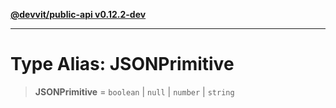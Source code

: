[**@devvit/public-api v0.12.2-dev**](../README.md)

---

# Type Alias: JSONPrimitive

> **JSONPrimitive** = `boolean` \| `null` \| `number` \| `string`
